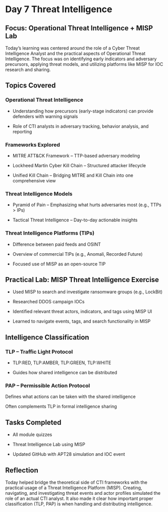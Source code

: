 # Day 7 Threat Intelligence

## Focus: Operational Threat Intelligence + MISP Lab

Today’s learning was centered around the role of a Cyber Threat Intelligence Analyst and the practical aspects of Operational Threat Intelligence. The focus was on identifying early indicators and adversary precursors, applying threat models, and utilizing platforms like MISP for IOC research and sharing.

## Topics Covered

### Operational Threat Intelligence

- Understanding how precursors (early-stage indicators) can provide defenders with warning signals

- Role of CTI analysts in adversary tracking, behavior analysis, and reporting

### Frameworks Explored

- MITRE ATT&CK Framework – TTP-based adversary modeling

- Lockheed Martin Cyber Kill Chain – Structured attacker lifecycle

- Unified Kill Chain – Bridging MITRE and Kill Chain into one comprehensive view

### Threat Intelligence Models

- Pyramid of Pain – Emphasizing what hurts adversaries most (e.g., TTPs > IPs)

- Tactical Threat Intelligence – Day-to-day actionable insights

### Threat Intelligence Platforms (TIPs)

- Difference between paid feeds and OSINT

- Overview of commercial TIPs (e.g., Anomali, Recorded Future)

- Focused use of MISP as an open-source TIP

## Practical Lab: MISP Threat Intelligence Exercise

- Used MISP to search and investigate ransomware groups (e.g., LockBit)

- Researched DDOS campaign IOCs

- Identified relevant threat actors, indicators, and tags using MISP UI

- Learned to navigate events, tags, and search functionality in MISP

## Intelligence Classification

### TLP – Traffic Light Protocol

- TLP:RED, TLP:AMBER, TLP:GREEN, TLP:WHITE

- Guides how shared intelligence can be distributed

### PAP – Permissible Action Protocol

Defines what actions can be taken with the shared intelligence

Often complements TLP in formal intelligence sharing

## Tasks Completed

- All module quizzes

- Threat Intelligence Lab using MISP

- Updated GitHub with APT28 simulation and IOC event

## Reflection

Today helped bridge the theoretical side of CTI frameworks with the practical usage of a Threat Intelligence Platform (MISP). Creating, navigating, and investigating threat events and actor profiles simulated the role of an actual CTI analyst. It also made it clear how important proper classification (TLP, PAP) is when handling and distributing intelligence.
